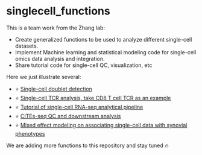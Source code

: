 # singlecell_functions

This is a team work from the Zhang lab:
- Create generalized functions to be used to analyze different single-cell datasets.
- Implement Machine learning and statistical modeling code for single-cell omics data analysis and integration.
- Share tutorial code for single-cell QC, visualization, etc

Here we just illustrate several:
  + :star: [Single-cell doublet detection](https://github.com/fanzhanglab/singlecell_functions/blob/main/ScrubletDetection.ipynb)
  + :star: [Single-cell TCR analysis, take CD8 T cell TCR as an example](https://github.com/fanzhanglab/singlecell_functions/blob/main/analyze_cd8_TCR.ipynb)
  + :star: [Tutorial of single-cell RNA-seq analytical pipeline](https://github.com/fanzhanglab/singlecell_functions/blob/main/tutorial_scRNA_analysis.ipynb)
  + :star: [CITEs-seq QC and downstream analysis](https://github.com/fanzhanglab/singlecell_functions/blob/main/citeseq_qc_backup.ipynb)
  + :star: [Mixed effect modeling on associating single-cell data with synovial phenotypes](https://github.com/fanzhanglab/singlecell_functions/blob/main/linear_mixed_model_clinical_CTAP.ipynb)
  
We are adding more functions to this repository and stay tuned :fire:

